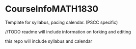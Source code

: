 # CourseInfoMATH1830
Template for syllabus, pacing calendar. (PSCC specific)


//TODO readme will include information on forking and editing

this repo will include syllabus and calendar
